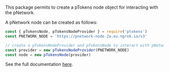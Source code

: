 This package permits to create a pTokens node object for interacting with the pNetwork.

A pNetwork node can be created as follows:
```ts
const { pTokensNode, pTokensNodeProvider } = require('ptokens')
const PNETWORK_NODE = 'https://pnetwork-node-2a.eu.ngrok.io/v3'

// create a pTokensNodeProvider and pTokensNode to interact with pNetwork
const provider = new pTokensNodeProvider(PNETWORK_NODE)
const node = new pTokensNode(provider)
```

See the full documentation [here](https://provable-things.github.io/ptokens.js/modules/pTokens_Node.html).